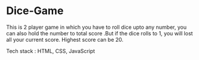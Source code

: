 # Dice-Game

This is 2 player game in which you have to roll dice upto any number, you can also hold the number to total score .But if the dice rolls to 1, you will lost all your current score.
Highest score can be 20.

Tech stack : HTML, CSS, JavaScript

